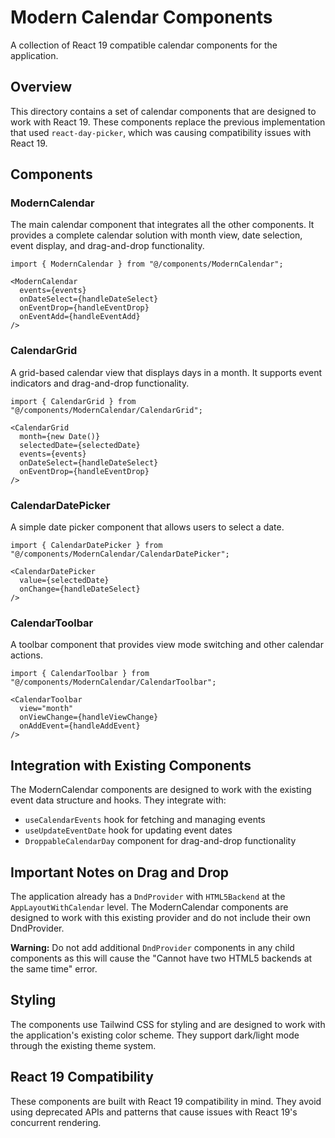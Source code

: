 # Modern Calendar Components

A collection of React 19 compatible calendar components for the application.

## Overview

This directory contains a set of calendar components that are designed to work with React 19. These components replace the previous implementation that used `react-day-picker`, which was causing compatibility issues with React 19.

## Components

### ModernCalendar

The main calendar component that integrates all the other components. It provides a complete calendar solution with month view, date selection, event display, and drag-and-drop functionality.

```tsx
import { ModernCalendar } from "@/components/ModernCalendar";

<ModernCalendar
  events={events}
  onDateSelect={handleDateSelect}
  onEventDrop={handleEventDrop}
  onEventAdd={handleEventAdd}
/>
```

### CalendarGrid

A grid-based calendar view that displays days in a month. It supports event indicators and drag-and-drop functionality.

```tsx
import { CalendarGrid } from "@/components/ModernCalendar/CalendarGrid";

<CalendarGrid
  month={new Date()}
  selectedDate={selectedDate}
  events={events}
  onDateSelect={handleDateSelect}
  onEventDrop={handleEventDrop}
/>
```

### CalendarDatePicker

A simple date picker component that allows users to select a date.

```tsx
import { CalendarDatePicker } from "@/components/ModernCalendar/CalendarDatePicker";

<CalendarDatePicker
  value={selectedDate}
  onChange={handleDateSelect}
/>
```

### CalendarToolbar

A toolbar component that provides view mode switching and other calendar actions.

```tsx
import { CalendarToolbar } from "@/components/ModernCalendar/CalendarToolbar";

<CalendarToolbar
  view="month"
  onViewChange={handleViewChange}
  onAddEvent={handleAddEvent}
/>
```

## Integration with Existing Components

The ModernCalendar components are designed to work with the existing event data structure and hooks. They integrate with:

- `useCalendarEvents` hook for fetching and managing events
- `useUpdateEventDate` hook for updating event dates
- `DroppableCalendarDay` component for drag-and-drop functionality

## Important Notes on Drag and Drop

The application already has a `DndProvider` with `HTML5Backend` at the `AppLayoutWithCalendar` level. The ModernCalendar components are designed to work with this existing provider and do not include their own DndProvider.

**Warning:** Do not add additional `DndProvider` components in any child components as this will cause the "Cannot have two HTML5 backends at the same time" error.

## Styling

The components use Tailwind CSS for styling and are designed to work with the application's existing color scheme. They support dark/light mode through the existing theme system.

## React 19 Compatibility

These components are built with React 19 compatibility in mind. They avoid using deprecated APIs and patterns that cause issues with React 19's concurrent rendering.

